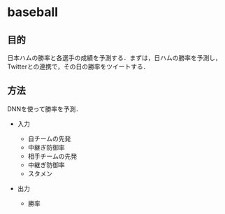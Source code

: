 # baseball

## 目的
日本ハムの勝率と各選手の成績を予測する．まずは，日ハムの勝率を予測し，Twitterとの連携で，その日の勝率をツイートする．
   
## 方法
DNNを使って勝率を予測．
* 入力
    * 自チームの先発
    * 中継ぎ防御率
    * 相手チームの先発
    * 中継ぎ防御率
    * スタメン

* 出力
    * 勝率

